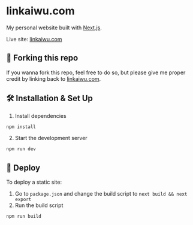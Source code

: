 # linkaiwu.com
My personal website built with [Next.js](https://nextjs.org).

Live site: [linkaiwu.com](https://linkaiwu.com)

## 🚨 Forking this repo
If you wanna fork this repo, feel free to do so, but please give me proper credit by linking back to [linkaiwu.com](https://linkaiwu.com).

## 🛠️ Installation & Set Up
1. Install dependencies
```bash
npm install
```
2. Start the development server
```bash
npm run dev
```

## 🚀 Deploy
To deploy a static site:
1. Go to `package.json` and change the build script to `next build && next export`
2. Run the build script
```bash
npm run build
```
